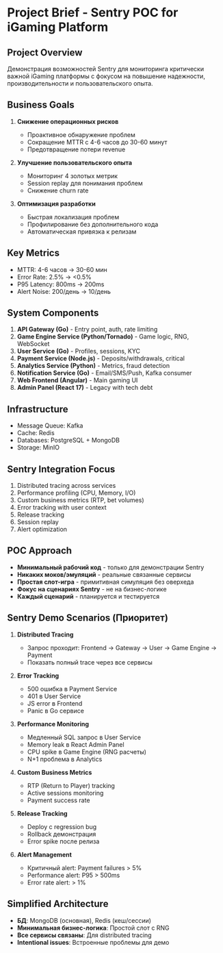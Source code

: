 # Project Brief - Sentry POC for iGaming Platform

## Project Overview
Демонстрация возможностей Sentry для мониторинга критически важной iGaming платформы с фокусом на повышение надежности, производительности и пользовательского опыта.

## Business Goals
1. **Снижение операционных рисков**
   - Проактивное обнаружение проблем
   - Сокращение MTTR с 4-6 часов до 30-60 минут
   - Предотвращение потери revenue

2. **Улучшение пользовательского опыта**
   - Мониторинг 4 золотых метрик
   - Session replay для понимания проблем
   - Снижение churn rate

3. **Оптимизация разработки**
   - Быстрая локализация проблем
   - Профилирование без дополнительного кода
   - Автоматическая привязка к релизам

## Key Metrics
- MTTR: 4-6 часов → 30-60 мин
- Error Rate: 2.5% → <0.5%
- P95 Latency: 800ms → 200ms
- Alert Noise: 200/день → 10/день

## System Components
1. **API Gateway (Go)** - Entry point, auth, rate limiting
2. **Game Engine Service (Python/Tornado)** - Game logic, RNG, WebSocket
3. **User Service (Go)** - Profiles, sessions, KYC
4. **Payment Service (Node.js)** - Deposits/withdrawals, critical
5. **Analytics Service (Python)** - Metrics, fraud detection
6. **Notification Service (Go)** - Email/SMS/Push, Kafka consumer
7. **Web Frontend (Angular)** - Main gaming UI
8. **Admin Panel (React 17)** - Legacy with tech debt

## Infrastructure
- Message Queue: Kafka
- Cache: Redis
- Databases: PostgreSQL + MongoDB
- Storage: MinIO

## Sentry Integration Focus
1. Distributed tracing across services
2. Performance profiling (CPU, Memory, I/O)
3. Custom business metrics (RTP, bet volumes)
4. Error tracking with user context
5. Release tracking
6. Session replay
7. Alert optimization

## POC Approach
- **Минимальный рабочий код** - только для демонстрации Sentry
- **Никаких моков/эмуляций** - реальные связанные сервисы
- **Простая слот-игра** - примитивная симуляция без оверхеда
- **Фокус на сценариях Sentry** - не на бизнес-логике
- **Каждый сценарий** - планируется и тестируется

## Sentry Demo Scenarios (Приоритет)
1. **Distributed Tracing**
   - Запрос проходит: Frontend → Gateway → User → Game Engine → Payment
   - Показать полный trace через все сервисы

2. **Error Tracking**
   - 500 ошибка в Payment Service
   - 401 в User Service
   - JS error в Frontend
   - Panic в Go сервисе

3. **Performance Monitoring**
   - Медленный SQL запрос в User Service
   - Memory leak в React Admin Panel
   - CPU spike в Game Engine (RNG расчеты)
   - N+1 проблема в Analytics

4. **Custom Business Metrics**
   - RTP (Return to Player) tracking
   - Active sessions monitoring
   - Payment success rate

5. **Release Tracking**
   - Deploy с regression bug
   - Rollback демонстрация
   - Error spike после релиза

6. **Alert Management**
   - Критичный alert: Payment failures > 5%
   - Performance alert: P95 > 500ms
   - Error rate alert: > 1%

## Simplified Architecture
- **БД**: MongoDB (основная), Redis (кеш/сессии)
- **Минимальная бизнес-логика**: Простой слот с RNG
- **Все сервисы связаны**: Для distributed tracing
- **Intentional issues**: Встроенные проблемы для демо